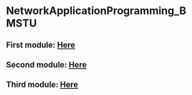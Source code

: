 # NetworkApplicationProgramming_BMSTU

<h2>First module: <a color="red" href="https://github.com/AnGLiHaNiN/NetworkApplicationProgramming_BMSTU/tree/module_1" target="blank">Here</a></h2>

<h2>Second module: <a color="red" href="https://github.com/AnGLiHaNiN/NetworkApplicationProgramming_BMSTU/tree/module_2" target="blank">Here</a></h2>

<h2>Third module: <a color="red" href="https://github.com/AnGLiHaNiN/NetworkApplicationProgramming_BMSTU/tree/module_3" target="blank">Here</a></h2>
